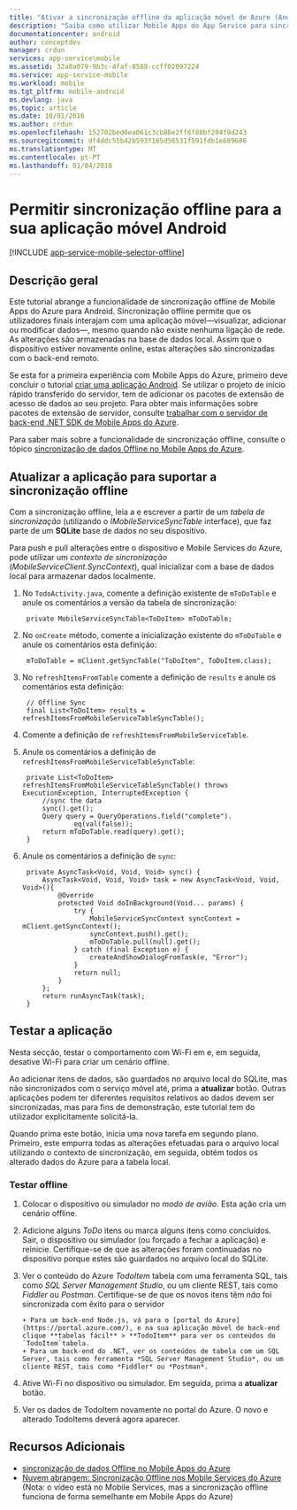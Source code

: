 ```yaml
---
title: "Ativar a sincronização offline da aplicação móvel de Azure (Android)"
description: "Saiba como utilizar Mobile Apps do App Service para sincronização e a cache de dados offline na sua aplicação Android"
documentationcenter: android
author: conceptdev
manager: crdun
services: app-service\mobile
ms.assetid: 32a8a079-9b3c-4faf-8588-ccff02097224
ms.service: app-service-mobile
ms.workload: mobile
ms.tgt_pltfrm: mobile-android
ms.devlang: java
ms.topic: article
ms.date: 10/01/2016
ms.author: crdun
ms.openlocfilehash: 152702bed0ea061c3cb86e2ff6f88bf204f9d243
ms.sourcegitcommit: df4ddc55b42b593f165d56531f591fdb1e689686
ms.translationtype: MT
ms.contentlocale: pt-PT
ms.lasthandoff: 01/04/2018
---
```

# <a name="enable-offline-sync-for-your-android-mobile-app"></a>Permitir sincronização offline para a sua aplicação móvel Android
[!INCLUDE [app-service-mobile-selector-offline](../../includes/app-service-mobile-selector-offline.md)]

## <a name="overview"></a>Descrição geral
Este tutorial abrange a funcionalidade de sincronização offline de Mobile Apps do Azure para Android. Sincronização offline permite que os utilizadores finais interajam com uma aplicação móvel&mdash;visualizar, adicionar ou modificar dados&mdash;, mesmo quando não existe nenhuma ligação de rede. As alterações são armazenadas na base de dados local. Assim que o dispositivo estiver novamente online, estas alterações são sincronizadas com o back-end remoto.

Se esta for a primeira experiência com Mobile Apps do Azure, primeiro deve concluir o tutorial [criar uma aplicação Android]. Se utilizar o projeto de início rápido transferido do servidor, tem de adicionar os pacotes de extensão de acesso de dados ao seu projeto. Para obter mais informações sobre pacotes de extensão de servidor, consulte [trabalhar com o servidor de back-end .NET SDK de Mobile Apps do Azure](app-service-mobile-dotnet-backend-how-to-use-server-sdk.md).

Para saber mais sobre a funcionalidade de sincronização offline, consulte o tópico [sincronização de dados Offline no Mobile Apps do Azure].

## <a name="update-the-app-to-support-offline-sync"></a>Atualizar a aplicação para suportar a sincronização offline
Com a sincronização offline, leia a e escrever a partir de um *tabela de sincronização* (utilizando o *IMobileServiceSyncTable* interface), que faz parte de um **SQLite** base de dados no seu dispositivo.

Para push e pull alterações entre o dispositivo e Mobile Services do Azure, pode utilizar um *contexto de sincronização* (*MobileServiceClient.SyncContext*), qual inicializar com a base de dados local para armazenar dados localmente.

1. No `TodoActivity.java`, comente a definição existente de `mToDoTable` e anule os comentários a versão da tabela de sincronização:
   
        private MobileServiceSyncTable<ToDoItem> mToDoTable;
2. No `onCreate` método, comente a inicialização existente do `mToDoTable` e anule os comentários esta definição:
   
        mToDoTable = mClient.getSyncTable("ToDoItem", ToDoItem.class);
3. No `refreshItemsFromTable` comente a definição de `results` e anule os comentários esta definição:
   
        // Offline Sync
        final List<ToDoItem> results = refreshItemsFromMobileServiceTableSyncTable();
4. Comente a definição de `refreshItemsFromMobileServiceTable`.
5. Anule os comentários a definição de `refreshItemsFromMobileServiceTableSyncTable`:
   
        private List<ToDoItem> refreshItemsFromMobileServiceTableSyncTable() throws ExecutionException, InterruptedException {
            //sync the data
            sync().get();
            Query query = QueryOperations.field("complete").
                    eq(val(false));
            return mToDoTable.read(query).get();
        }
6. Anule os comentários a definição de `sync`:
   
        private AsyncTask<Void, Void, Void> sync() {
            AsyncTask<Void, Void, Void> task = new AsyncTask<Void, Void, Void>(){
                @Override
                protected Void doInBackground(Void... params) {
                    try {
                        MobileServiceSyncContext syncContext = mClient.getSyncContext();
                        syncContext.push().get();
                        mToDoTable.pull(null).get();
                    } catch (final Exception e) {
                        createAndShowDialogFromTask(e, "Error");
                    }
                    return null;
                }
            };
            return runAsyncTask(task);
        }

## <a name="test-the-app"></a>Testar a aplicação
Nesta secção, testar o comportamento com Wi-Fi em e, em seguida, desative Wi-Fi para criar um cenário offline.

Ao adicionar itens de dados, são guardados no arquivo local do SQLite, mas não sincronizados com o serviço móvel até, prima a **atualizar** botão. Outras aplicações podem ter diferentes requisitos relativos ao dados devem ser sincronizadas, mas para fins de demonstração, este tutorial tem do utilizador explicitamente solicitá-la.

Quando prima este botão, inicia uma nova tarefa em segundo plano. Primeiro, este empurra todas as alterações efetuadas para o arquivo local utilizando o contexto de sincronização, em seguida, obtém todos os alterado dados do Azure para a tabela local.

### <a name="offline-testing"></a>Testar offline
1. Colocar o dispositivo ou simulador no *modo de avião*. Esta ação cria um cenário offline.
2. Adicione alguns *ToDo* itens ou marca alguns itens como concluídos. Sair, o dispositivo ou simulador (ou forçado a fechar a aplicação) e reinicie. Certifique-se de que as alterações foram continuadas no dispositivo porque estes são guardados no arquivo local do SQLite.
3. Ver o conteúdo do Azure *TodoItem* tabela com uma ferramenta SQL, tais como *SQL Server Management Studio*, ou um cliente REST, tais como *Fiddler* ou  *Postman*. Certifique-se de que os novos itens têm *não* foi sincronizada com êxito para o servidor
   
       + Para um back-end Node.js, vá para o [portal do Azure](https://portal.azure.com/), e na sua aplicação móvel de back-end clique **tabelas fácil** > **TodoItem** para ver os conteúdos do `TodoItem`tabela.
       + Para um back-end do .NET, ver os conteúdos de tabela com um SQL Server, tais como ferramenta *SQL Server Management Studio*, ou um cliente REST, tais como *Fiddler* ou *Postman*.
4. Ative Wi-Fi no dispositivo ou simulador. Em seguida, prima a **atualizar** botão.
5. Ver os dados de TodoItem novamente no portal do Azure. O novo e alterado TodoItems deverá agora aparecer.

## <a name="additional-resources"></a>Recursos Adicionais
* [sincronização de dados Offline no Mobile Apps do Azure]
* [Nuvem abrangem: Sincronização Offline nos Mobile Services do Azure] \(Nota: o vídeo está no Mobile Services, mas a sincronização offline funciona de forma semelhante em Mobile Apps do Azure\)

<!-- URLs. -->

[sincronização de dados Offline no Mobile Apps do Azure]: app-service-mobile-offline-data-sync.md

[criar uma aplicação Android]: app-service-mobile-android-get-started.md

[Nuvem abrangem: Sincronização Offline nos Mobile Services do Azure]: http://channel9.msdn.com/Shows/Cloud+Cover/Episode-155-Offline-Storage-with-Donna-Malayeri
[Azure Friday: Offline-enabled apps in Azure Mobile Services]: http://azure.microsoft.com/documentation/videos/azure-mobile-services-offline-enabled-apps-with-donna-malayeri/

